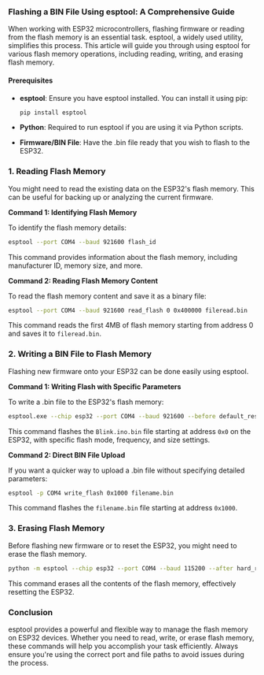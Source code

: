 ### Flashing a BIN File Using esptool: A Comprehensive Guide

When working with ESP32 microcontrollers, flashing firmware or reading from the flash memory is an essential task. esptool, a widely used utility, simplifies this process. This article will guide you through using esptool for various flash memory operations, including reading, writing, and erasing flash memory.

#### Prerequisites

- **esptool**: Ensure you have esptool installed. You can install it using pip:
  
  ```bash
  pip install esptool
  ```

- **Python**: Required to run esptool if you are using it via Python scripts.

- **Firmware/BIN File**: Have the .bin file ready that you wish to flash to the ESP32.

### 1. Reading Flash Memory

You might need to read the existing data on the ESP32's flash memory. This can be useful for backing up or analyzing the current firmware.

**Command 1: Identifying Flash Memory**

To identify the flash memory details:

```bash
esptool --port COM4 --baud 921600 flash_id
```

This command provides information about the flash memory, including manufacturer ID, memory size, and more.

**Command 2: Reading Flash Memory Content**

To read the flash memory content and save it as a binary file:

```bash
esptool --port COM4 --baud 921600 read_flash 0 0x400000 fileread.bin
```

This command reads the first 4MB of flash memory starting from address 0 and saves it to `fileread.bin`.

### 2. Writing a BIN File to Flash Memory

Flashing new firmware onto your ESP32 can be done easily using esptool.

**Command 1: Writing Flash with Specific Parameters**

To write a .bin file to the ESP32's flash memory:

```bash
esptool.exe --chip esp32 --port COM4 --baud 921600 --before default_reset --after hard_reset write_flash -z --flash_mode dio --flash_freq 80m --flash_size 4MB 0x0 H:\Blink.ino.bin
```

This command flashes the `Blink.ino.bin` file starting at address `0x0` on the ESP32, with specific flash mode, frequency, and size settings.

**Command 2: Direct BIN File Upload**

If you want a quicker way to upload a .bin file without specifying detailed parameters:

```bash
esptool -p COM4 write_flash 0x1000 filename.bin
```

This command flashes the `filename.bin` file starting at address `0x1000`.

### 3. Erasing Flash Memory

Before flashing new firmware or to reset the ESP32, you might need to erase the flash memory.

```bash
python -m esptool --chip esp32 --port COM4 --baud 115200 --after hard_reset erase_flash
```

This command erases all the contents of the flash memory, effectively resetting the ESP32.

### Conclusion

esptool provides a powerful and flexible way to manage the flash memory on ESP32 devices. Whether you need to read, write, or erase flash memory, these commands will help you accomplish your task efficiently. Always ensure you're using the correct port and file paths to avoid issues during the process.
